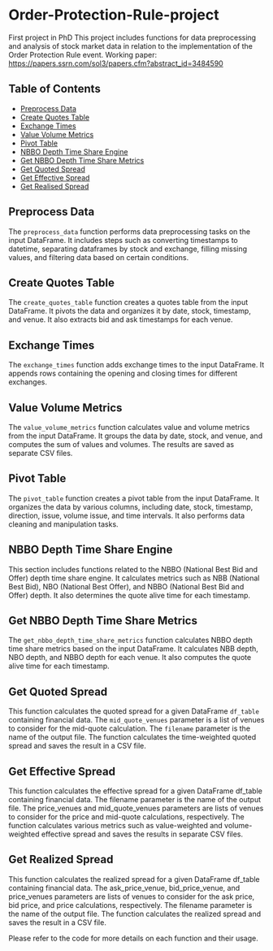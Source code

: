 # Order-Protection-Rule-project
First project in PhD
This project includes functions for data preprocessing and analysis of stock market data in relation to the implementation of the Order Protection Rule event. 
Working paper: 
https://papers.ssrn.com/sol3/papers.cfm?abstract_id=3484590

## Table of Contents
- [Preprocess Data](#preprocess-data)
- [Create Quotes Table](#create-quotes-table)
- [Exchange Times](#exchange-times)
- [Value Volume Metrics](#value-volume-metrics)
- [Pivot Table](#pivot-table)
- [NBBO Depth Time Share Engine](#nbbo-depth-time-share-engine)
- [Get NBBO Depth Time Share Metrics](#get-nbbo-depth-time-share-metrics)
- [Get Quoted Spread](#get-quoted-spread)
- [Get Effective Spread](#get-effective-spread)
- [Get Realised Spread](#get-realised-spread)

## Preprocess Data
The `preprocess_data` function performs data preprocessing tasks on the input DataFrame. It includes steps such as converting timestamps to datetime, separating dataframes by stock and exchange, filling missing values, and filtering data based on certain conditions.

## Create Quotes Table
The `create_quotes_table` function creates a quotes table from the input DataFrame. It pivots the data and organizes it by date, stock, timestamp, and venue. It also extracts bid and ask timestamps for each venue.

## Exchange Times
The `exchange_times` function adds exchange times to the input DataFrame. It appends rows containing the opening and closing times for different exchanges.

## Value Volume Metrics
The `value_volume_metrics` function calculates value and volume metrics from the input DataFrame. It groups the data by date, stock, and venue, and computes the sum of values and volumes. The results are saved as separate CSV files.

## Pivot Table
The `pivot_table` function creates a pivot table from the input DataFrame. It organizes the data by various columns, including date, stock, timestamp, direction, issue, volume issue, and time intervals. It also performs data cleaning and manipulation tasks.

## NBBO Depth Time Share Engine
This section includes functions related to the NBBO (National Best Bid and Offer) depth time share engine. It calculates metrics such as NBB (National Best Bid), NBO (National Best Offer), and NBBO (National Best Bid and Offer) depth. It also determines the quote alive time for each timestamp.

## Get NBBO Depth Time Share Metrics
The `get_nbbo_depth_time_share_metrics` function calculates NBBO depth time share metrics based on the input DataFrame. It calculates NBB depth, NBO depth, and NBBO depth for each venue. It also computes the quote alive time for each timestamp.

## Get Quoted Spread
This function calculates the quoted spread for a given DataFrame `df_table` containing financial data. The `mid_quote_venues` parameter is a list of venues to consider for the mid-quote calculation. The `filename` parameter is the name of the output file. The function calculates the time-weighted quoted spread and saves the result in a CSV file.


## Get Effective Spread
This function calculates the effective spread for a given DataFrame df_table containing financial data. The filename parameter is the name of the output file. The price_venues and mid_quote_venues parameters are lists of venues to consider for the price and mid-quote calculations, respectively. The function calculates various metrics such as value-weighted and volume-weighted effective spread and saves the results in separate CSV files.

## Get Realized Spread
This function calculates the realized spread for a given DataFrame df_table containing financial data. The ask_price_venue, bid_price_venue, and price_venues parameters are lists of venues to consider for the ask price, bid price, and price calculations, respectively. The filename parameter is the name of the output file. The function calculates the realized spread and saves the result in a CSV file.



Please refer to the code for more details on each function and their usage.




